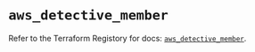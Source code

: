 # `aws_detective_member`

Refer to the Terraform Registory for docs: [`aws_detective_member`](https://registry.terraform.io/providers/hashicorp/aws/5.11.0/docs/resources/detective_member).
